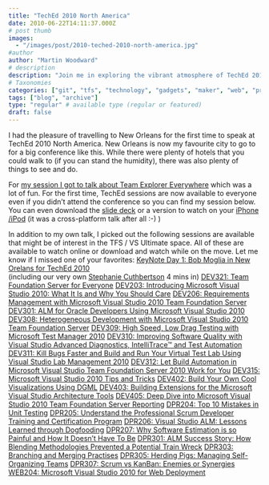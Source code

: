 ```yaml
---
title: "TechEd 2010 North America"
date: 2010-06-22T14:11:37.000Z
# post thumb
images:
  - "/images/post/2010-teched-2010-north-america.jpg"
#author
author: "Martin Woodward"
# description
description: "Join me in exploring the vibrant atmosphere of TechEd 2010 North America in New Orleans, featuring exciting sessions and my talk on Team."
# Taxonomies
categories: ["git", "tfs", "technology", "gadgets", "maker", "web", "programming", "personal"]
tags: ["blog", "archive"]
type: "regular" # available type (regular or featured)
draft: false
---
```

I had the pleasure of travelling to New Orleans for the first time to speak at TechEd 2010 North America.  New Orleans is now my favourite city to go to for a big conference like this.  While there were plenty of hotels that you could walk to (if you can stand the humidity), there was also plenty of things to see and do.  

For [my session I got to talk about Team Explorer Everywhere](http://www.msteched.com/2010/NorthAmerica/DEV308) which was a lot of fun.  For the first time, TechEd sessions are now available to everyone even if you didn’t attend the conference so you can find my session below.  You can even download the [slide deck](http://ecn.channel9.msdn.com/o9/te/NorthAmerica/2010/pptx/DEV308.pptx) or a version to watch on your [iPhone /iPod](http://ecn.channel9.msdn.com/o9/te/NorthAmerica/2010/mp4/DEV308.mp4) (it was a cross-platform talk after all :-) )  

   [ 	     ](http://go.microsoft.com/fwlink/?LinkID=149156&v=3.0.50106.0)   

In addition to my own talk, I picked out the following sessions are available that might be of interest in the TFS / VS Ultimate space.  All of these are available to watch online or download and watch while on the move.  Let me know if I missed one of your favorites:     [KeyNote Day 1: Bob Moglia in New Orelans for TechEd 2010](http://www.msteched.com/2010/NorthAmerica/Keynote01)  
(including our very own [Stephanie Cuthbertson](http://blogs.msdn.com/b/stephaniesaad/) 4 mins in)    [DEV321: Team Foundation Server for Everyone](http://www.msteched.com/2010/NorthAmerica/DEV321)    [DEV203: Introducing Microsoft Visual Studio 2010: What It Is and Why You Should Care](http://www.msteched.com/2010/NorthAmerica/DEV203)    [DEV206: Requirements Management with Microsoft Visual Studio 2010 Team Foundation Server](http://www.msteched.com/2010/NorthAmerica/DEV206)    [DEV301: ALM for Oracle Developers Using Microsoft Visual Studio 2010](http://www.msteched.com/2010/NorthAmerica/DEV301)    [DEV308: Heterogeneous Development with Microsoft Visual Studio 2010 Team Foundation Server](http://www.msteched.com/2010/NorthAmerica/DEV308)     [DEV309: High Speed, Low Drag Testing with Microsoft Test Manager 2010](http://www.msteched.com/2010/NorthAmerica/DEV309)    [DEV310: Improving Software Quality with Visual Studio Advanced Diagnostics, IntelliTrace™ and Test Automation](http://www.msteched.com/2010/NorthAmerica/DEV310)     [DEV311: Kill Bugs Faster and Build and Run Your Virtual Test Lab Using Visual Studio Lab Management 2010](http://www.msteched.com/2010/NorthAmerica/DEV311)     [DEV312: Let Build Automation in Microsoft Visual Studio Team Foundation Server 2010 Work for You](http://www.msteched.com/2010/NorthAmerica/DEV312)     [DEV315: Microsoft Visual Studio 2010 Tips and Tricks](http://www.msteched.com/2010/NorthAmerica/DEV315)     [DEV402: Build Your Own Cool Visualizations Using DGML](http://www.msteched.com/2010/NorthAmerica/DEV402)    [DEV403: Building Extensions for the Microsoft Visual Studio Architecture Tools](http://www.msteched.com/2010/NorthAmerica/DEV403)     [DEV405: Deep Dive into Microsoft Visual Studio 2010 Team Foundation Server Reporting](http://www.msteched.com/2010/NorthAmerica/DEV405)     [DPR204: Top 10 Mistakes in Unit Testing](http://www.msteched.com/2010/NorthAmerica/DPR204)    [DPR205: Understand the Professional Scrum Developer Training and Certification Program](http://www.msteched.com/2010/NorthAmerica/DPR205)     [DPR206: Visual Studio ALM: Lessons Learned through Dogfooding](http://www.msteched.com/2010/NorthAmerica/DPR206)    [DPR207: Why Software Estimation is so Painful and How It Doesn’t Have To Be](http://www.msteched.com/2010/NorthAmerica/DPR207)    [DPR301: ALM Success Story: How Blending Methodologies Prevented a Potential Train Wreck](http://www.msteched.com/2010/NorthAmerica/DPR301)    [DPR303: Branching and Merging Practises](http://www.msteched.com/2010/NorthAmerica/DPR303)    [DPR305: Herding Pigs: Managing Self-Organizing Teams](http://www.msteched.com/2010/NorthAmerica/DPR305)    [DPR307: Scrum vs KanBan: Enemies or Synergies](http://www.msteched.com/2010/NorthAmerica/DPR307)    [WEB204: Microsoft Visual Studio 2010 for Web Deployment](http://www.msteched.com/2010/NorthAmerica/WEB204)